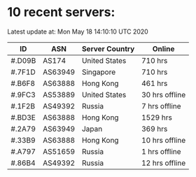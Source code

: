 # 10 recent servers:

Latest update at: Mon May 18 14:10:10 UTC 2020

| ID | ASN | Server Country | Online |
| -- | --- | -------------- | ------ |
| #.D09B | AS174 | United States | 710 hrs |
| #.7F1D | AS63949 | Singapore | 710 hrs |
| #.B6F8 | AS63888 | Hong Kong | 461 hrs |
| #.9FC3 | AS53889 | United States | 30 hrs offline |
| #.1F2B | AS49392 | Russia | 7 hrs offline |
| #.BD3E | AS63888 | Hong Kong | 1529 hrs |
| #.2A79 | AS63949 | Japan | 369 hrs |
| #.33B9 | AS63888 | Hong Kong | 10 hrs offline |
| #.A797 | AS51659 | Russia | 1 hrs offline |
| #.86B4 | AS49392 | Russia | 12 hrs offline |

